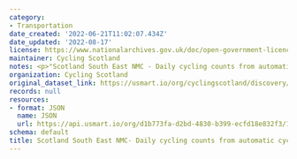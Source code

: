 ```yaml
---
category:
- Transportation
date_created: '2022-06-21T11:02:07.434Z'
date_updated: '2022-08-17'
license: https://www.nationalarchives.gov.uk/doc/open-government-licence/version/3/
maintainer: Cycling Scotland
notes: <p>"Scotland South East NMC - Daily cycling counts from automatic cycling counters"</p>
organization: Cycling Scotland
original_dataset_link: https://usmart.io/org/cyclingscotland/discovery/discovery-view-detail/38245b62-caae-4717-b86a-c1616d7273c7
records: null
resources:
- format: JSON
  name: JSON
  url: https://api.usmart.io/org/d1b773fa-d2bd-4830-b399-ecfd18e832f3/14c49f20-0a69-4196-b39a-832a8e28ad7b/1/urql
schema: default
title: Scotland South East NMC- Daily cycling counts from automatic cycling counters
---
```


